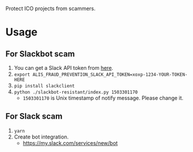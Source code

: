 Protect ICO projects from scammers.

# Usage

## For Slackbot scam
1. You can get a Slack API token from [here](https://api.slack.com/custom-integrations/legacy-tokens). 
1. `export ALIS_FRAUD_PREVENTION_SLACK_API_TOKEN=xoxp-1234-YOUR-TOKEN-HERE` 
1. `pip install slackclient` 
1. `python ./slackbot-resistant/index.py 1503301170`
    - `1503301170` is Unix timestamp of notify message. Please change it.

## For Slack scam

1. `yarn`
1. Create bot integration.
    - https://my.slack.com/services/new/bot
